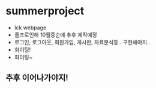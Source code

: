 # summerproject

- lck webpage
- 졸프로인해 10월중순에 추후 제작예정
- 로그인, 로그아웃, 회원가입, 게시판, 자료분석등.. 구현해야지..
- 화이팅!
- 화이팅~

## 추후 이어나가야지!

